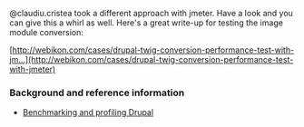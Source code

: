 @claudiu.cristea took a different approach with jmeter. Have a look and you can give this a whirl as well. Here's a great write-up for testing the image module conversion:

[http://webikon.com/cases/drupal-twig-conversion-performance-test-with-jm...](http://webikon.com/cases/drupal-twig-conversion-performance-test-with-jmeter)

### Background and reference information

* [Benchmarking and profiling Drupal](https://drupal.org/profiling)